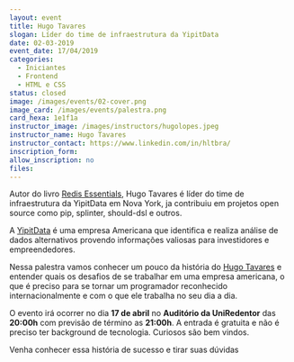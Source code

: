 ```yaml
---
layout: event
title: Hugo Tavares
slogan: Líder do time de infraestrutura da YipitData
date: 02-03-2019
event_date: 17/04/2019
categories:
  - Iniciantes
  - Frontend
  - HTML e CSS
status: closed
image: /images/events/02-cover.png
image_card: /images/events/palestra.png
card_hexa: 1e1f1a
instructor_image: /images/instructors/hugolopes.jpeg
instructor_name: Hugo Tavares
instructor_contact: https://www.linkedin.com/in/hltbra/
inscription_form: 
allow_inscription: no
files: 
---
```



Autor do livro [Redis Essentials](https://www.amazon.com/Redis-Essentials-Maxwell-Dayvson-Silva-ebook/dp/B00ZXFCFLO), Hugo Tavares é líder do time de infraestrutura da YipitData em Nova York, ja contribuiu em projetos open source como pip, splinter, should-dsl e outros.

A [YipitData](https://www.yipitdata.com/) é uma empresa Americana que identifica e realiza análise de dados alternativos provendo informações valiosas para investidores e empreendedores. 

Nessa palestra vamos conhecer um pouco da história do [Hugo Tavares](https://www.linkedin.com/in/hltbra/) e entender quais os desafios de se trabalhar em uma empresa americana, o que é preciso para se tornar um programador reconhecido internacionalmente e com o que ele trabalha no seu dia a dia.

O evento irá ocorrer no dia **17 de abril** no **Auditório da UniRedentor** das **20:00h** com previsão de término as **21:00h**. A entrada é gratuita e não é preciso ter background de tecnologia. Curiosos são bem vindos. 

Venha conhecer essa história de sucesso e tirar suas dúvidas
